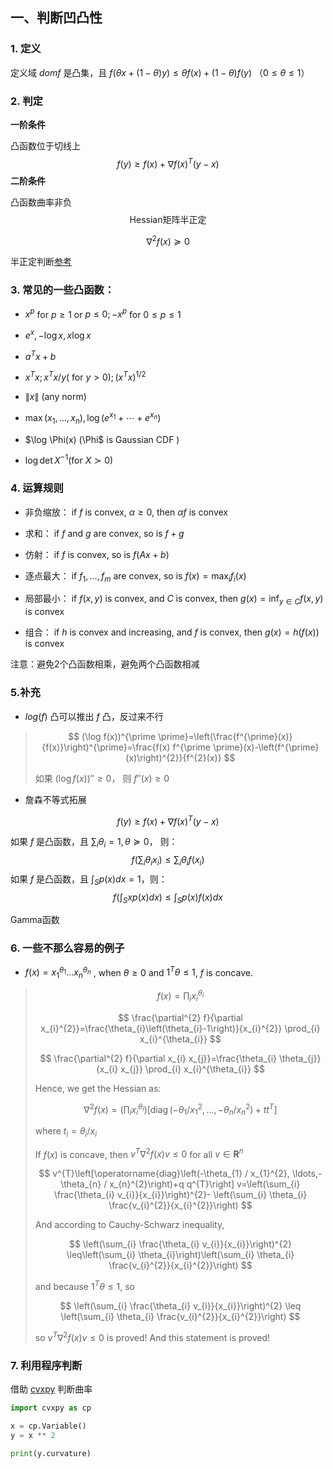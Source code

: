 ## 一、判断凹凸性



### 1. 定义

定义域 $dom f$ 是凸集，且 $f(\theta x+(1-\theta) y) \leqslant \theta f(x)+(1-\theta) f(y)$ $（0\leq \theta \leq 1）$



### 2. 判定

**一阶条件**

凸函数位于切线上
$$
f(y) \geqslant f(x)+\nabla f(x)^{T}(y-x)
$$
**二阶条件**

凸函数曲率非负
$$
\text{Hessian矩阵半正定}
$$

$$
\nabla^{2} f(x) \succeq 0
$$

半正定判断[参考]()



### 3. 常见的一些凸函数：

- $x^{p}$ for $p \geq 1$ or $p \leq 0 ;-x^{p}$ for $0 \leq p \leq 1$

- $e^{x},-\log x, x \log x$

- $a^{T} x+b$

- $x^{T} x ; x^{T} x / y(\text { for } y>0) ;\left(x^{T} x\right)^{1 / 2}$

- $\|x\|$ (any norm)

- $\max \left(x_{1}, \ldots, x_{n}\right), \log \left(e^{x_{1}}+\cdots+e^{x_{n}}\right)$

- $\log \Phi(x) $($\Phi$ is Gaussian CDF )

- $\log \operatorname{det} X^{-1}(\text {for } X \succ 0)$

  

### 4. 运算规则

- 非负缩放： if $f$ is convex, $\alpha \geq 0,$ then $\alpha f$ is convex

- 求和： if $f$ and $g$ are convex, so is $f+g$
- 仿射： if $f$ is convex, so is $f(A x+b)$
- 逐点最大： if $f_{1}, \ldots, f_{m}$ are convex, so is $f(x)=\max _{i} f_{i}(x)$
- 局部最小： if $f(x, y)$ is convex, and $C$ is convex, then $g(x)=\inf _{y \in C} f(x, y)$ is convex
- 组合： if $h$ is convex and increasing, and $f$ is convex, then $g(x)=h(f(x))$ is convex

注意：避免2个凸函数相乘，避免两个凸函数相减



### 5.补充

- $log(f)$ 凸可以推出 $f$ 凸，反过来不行

> $$
> (\log f(x))^{\prime \prime}=\left(\frac{f^{\prime}(x)}{f(x)}\right)^{\prime}=\frac{f(x) f^{\prime \prime}(x)-\left(f^{\prime}(x)\right)^{2}}{f^{2}(x)}
> $$
>
> 如果 $(\log f(x))'' \geq 0$， 则 $f''(x) \geq 0$ 



- 詹森不等式拓展

$$
f(y) \geqslant f(x)+\nabla f(x)^{T}(y-x)
$$

如果 $f$ 是凸函数，且 $\sum_{i} \theta_{i}=1, \theta \succeq 0$， 则：
$$
f\left(\sum_{i} \theta_{i} x_{i}\right) \leq \sum_{i} \theta_{i} f\left(x_{i}\right)
$$
如果 $f$ 是凸函数，且 $\int_{S} p(x) d x=1$，则：
$$
f\left(\int_{S} x p(x) d x\right) \leq \int_{S} p(x) f(x) d x
$$






Gamma函数

### 6.  一些不那么容易的例子

- $f(x)=x_{1}^{\theta_{1}} \ldots x_{n}^{\theta_{n}}$ , when $\theta \geq 0$ and $1^T \theta \leq 1$, $f$ is concave.

>
> $$
> f(x)=\prod_{i} x_{i}^{\theta_{i}}
> $$
>
> $$
> \frac{\partial^{2} f}{\partial x_{i}^{2}}=\frac{\theta_{i}\left(\theta_{i}-1\right)}{x_{i}^{2}} \prod_{i} x_{i}^{\theta_{i}}
> $$
>
> $$
> \frac{\partial^{2} f}{\partial x_{i} x_{j}}=\frac{\theta_{i} \theta_{j}}{x_{i} x_{j}} \prod_{i} x_{i}^{\theta_{i}}
> $$
>
> Hence, we get the Hessian as:
>
> $$
>\nabla^{2} f(x)=\left(\prod_{i} x_{i}^{\theta_{i}}\right)\left[\operatorname{diag}\left(-\theta_{1} / x_{1}^{2}, \ldots,-\theta_{n} / x_{n}^{2}\right)+t t^{T}\right]
> $$
> 
> where $t_i = \theta_i / x_i$
>
> If $f(x)$ is concave, then $v^{T} \nabla^{2} f(x) v \leq 0$ for all $v \in \mathbf{R}^{n}$ 
>
> $$
>v^{T}\left[\operatorname{diag}\left(-\theta_{1} / x_{1}^{2}, \ldots,-\theta_{n} / x_{n}^{2}\right)+q q^{T}\right] v=\left(\sum_{i} \frac{\theta_{i} v_{i}}{x_{i}}\right)^{2}- \left(\sum_{i} \theta_{i} \frac{v_{i}^{2}}{x_{i}^{2}}\right)
> $$
> 
> And according to Cauchy-Schwarz inequality, 
>
> $$
>\left(\sum_{i} \frac{\theta_{i} v_{i}}{x_{i}}\right)^{2} \leq\left(\sum_{i} \theta_{i}\right)\left(\sum_{i} \theta_{i} \frac{v_{i}^{2}}{x_{i}^{2}}\right)
> $$
> 
> and because $1^T\theta \leq 1$, so 
>
> $$
>\left(\sum_{i} \frac{\theta_{i} v_{i}}{x_{i}}\right)^{2} \leq \left(\sum_{i} \theta_{i} \frac{v_{i}^{2}}{x_{i}^{2}}\right)
> $$
> 
> so $v^{T} \nabla^{2} f(x) v \leq 0$ is proved! And this statement is proved!





### 7. 利用程序判断

借助 [cvxpy](https://www.cvxpy.org/index.html) 判断曲率

```python
import cvxpy as cp

x = cp.Variable()
y = x ** 2

print(y.curvature)
```

